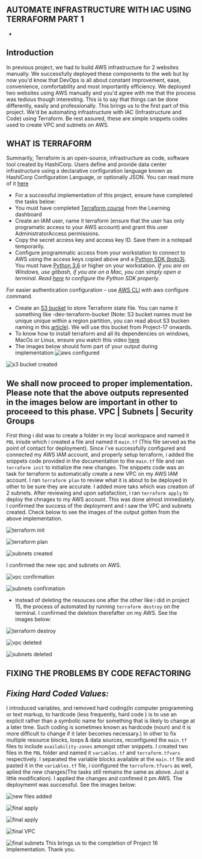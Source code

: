 ## AUTOMATE INFRASTRUCTURE WITH IAC USING TERRAFORM PART 1
-
**Introduction**
-
In previous project, we had to build AWS infrastructure for 2 websites manually. We successfully deployed these components to the web but by now you'd know that DevOps is all about constant improvement, ease, convenience, comfortability and most importantly efficiency. We deployed two websites using AWS manually and you'd agree with me that the process was tedious though interesting. This is to say that things can be done differently, easily and professionally. This brings us to the first part of this project. We'd be automating infrastructure with IAC (Infrastructure and Code) using Terraform. Be rest assured, these are simple snippets codes used to create VPC and subnets on AWS. 

**WHAT IS TERRAFORM**
-
Summarily, Terraform is an open-source, infrastructure as code, software tool created by HashiCorp. Users define and provide data center infrastructure using a declarative configuration language known as HashiCorp Configuration Language, or optionally JSON. You can read more of it [here](https://en.wikipedia.org/wiki/Terraform_(software))
- For a successful implementation of this project, ensure have completed the tasks below:
- You must have completed [Terraform course](https://propitixhomes.udemy.com/course/terraform-certified/) from the Learning dashboard
- Create an IAM user, name it terraform (ensure that the user has only programatic access to your AWS account) and grant this user AdministratorAccess permissions.
- Copy the secret access key and access key ID. Save them in a notepad temporarily.
- Configure programmatic access from your workstation to connect to AWS using the access keys copied above and a [Python SDK (boto3)](https://boto3.amazonaws.com/v1/documentation/api/latest/index.html). You must have [Python 3.6](https://www.python.org/downloads/) or higher on your workstation.
*If you are on Windows, use gitbash, if you are on a Mac, you can simply open a terminal. Read [here](https://boto3.amazonaws.com/v1/documentation/api/latest/guide/quickstart.html) to configure the Python SDK properly.*

For easier authentication configuration – use [AWS CLI](https://aws.amazon.com/cli/) with aws configure command.

- Create an [S3 bucket](https://docs.aws.amazon.com/AmazonS3/latest/userguide/Welcome.html) to store Terraform state file. You can name it something like <yourname>-dev-terraform-bucket (Note: S3 bucket names must be unique unique within a region partition, you can read about S3 bucken naming in this [article](https://docs.aws.amazon.com/AmazonS3/latest/userguide/bucketnamingrules.html)). We will use this bucket from Project-17 onwards.
- To know how to install terraform and all its dependencies on windows, MacOs or Linux, ensure you watch this video [here](https://developer.hashicorp.com/terraform/tutorials/aws-get-started/install-cli) 
- The images below should form part of your output during implementation
![aws configured](./images/aws%20configured.PNG)

![s3 bucket created](./images/s3%20bucket.PNG)

We shall now proceed to proper implementation. Please note that the above outputs represented in the images below are important in other to proceeed to this phase.
**VPC | Subnets | Security Groups**
-
First thing i did was to create a folder in my local workspace and named it `PBL` inisde which i created a file and named it `main.tf` (This file served as the point of contact for deployment). Since i've successfully configured and connected my AWS IAM account, and properly setup terraform, i added the snippets code provided in the documentation to the `main.tf` file and ran `terraform init` to initialize the new changes. The snippets code was an task for terraform to automatically create a new VPC  on my AWS IAM account. I ran `terraform plan` to review what it is about to be deployed in other to be sure they are accurate. I added more taks which was creation of 2 subnets. After reviewing and upon satisfaction, i ran `terraform apply` to deploy the chnages to my AWS account. This was done  almost immediately. I confirmed the success of the deployment and i saw the VPC and subnets created. Check below to see the images of the output gotten from the above implementation.

![terraform init](./images/terraform%20init.PNG)

![terraform plan](./images/VPC%20created.PNG)

![subnets created](./images/subnets%20creation.PNG)

I confirmed the new vpc and subnets on AWS.

![vpc confirmation](./images/VPC%20confirmation%20on%20aws.PNG)

![subnets confirmation](./images/subnets%20confirmation.PNG)

- Instead of deleting the resouces one after the other like i did in project 15, the process of automated by running `terraform destroy` on the terminal. I confirmed the deletion therefafter on my AWS. See the images below:

![terraform destroy](./images/terraform%20destroy.PNG)

![vpc deleted](./images/vpc%20deleted.PNG)

![subnets deleted](./images/subnets%20deleted.PNG)

**FIXING THE PROBLEMS BY CODE REFACTORING**
-

*Fixing Hard Coded Values:*
-

I introduced variables, and removed hard coding(In computer programming or text markup, to hardcode (less frequently, hard code ) is to use an explicit rather than a symbolic name for something that is likely to change at a later time. Such coding is sometimes known as hardcode (noun) and it is more difficult to change if it later becomes necessary.) In other to fix multiple resource blocks, loops & data sources, reconfigured the `main.tf` files to include `availability-zones` amongst other snippets. I created two files in the `PBL` folder and named it `variables.tf` and `terraform.tfvars` respectively. I separated the variable blocks available at the `main.tf`  file and pasted it in the `variables.tf` file, i configured the `terraform.tfvars` as well, aplied the new changes(The tasks still remains the same as above. Just a little modification). I applied the changes and confimed it pm AWS. The deploymemt was successful. See the images below:

![new files added](./images/new%20files%20added.PNG)

![final apply](./images/final%20apply.PNG)

![final apply](./images/final%20apply%201.PNG)

![final VPC](./images/final%20vpc.PNG)

![final subnets](./images/final%20subnets.PNG)
 This brings us to the completion of Project 16 Implementation. Thank you.